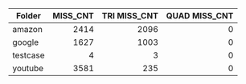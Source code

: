 | Folder | MISS\_CNT | TRI MISS\_CNT | QUAD MISS\_CNT
|---|---:|---:|---:|
| amazon | 2414 | 2096 | 0 |
| google | 1627 | 1003 | 0 |
| testcase | 4 | 3 | 0 |
| youtube | 3581 | 235 | 0 |
